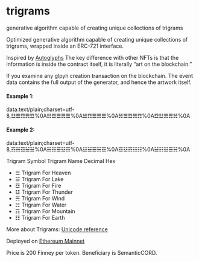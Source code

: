 # trigrams
generative algorithm capable of creating unique collections of trigrams

Optimized generative algorithm capable of creating unique collections of trigrams, wrapped inside an ERC-721 interface. 

Inspired by [Autoglyphs](https://www.larvalabs.com/autoglyphs) 
The key difference with other NFTs is that the information  is inside the contract itself, it is literally “art on the blockchain.”

If you examine any glpyh creation transaction on the blockchain. The event data contains the full output of the generator, and hence the artwork itself. 

#### Example 1: 
data:text/plain;charset=utf-8,☳☰☶☴☲%0A☷☲☰☴☰%0A☱☶☰☴☰%0A☵☰☲☴☶%0A☲☳☴☴☵%0A
#### Example 2: 
data:text/plain;charset=utf-8,☶☵☲☱☱%0A☵☷☰☳☶%0A☳☱☰☵☲%0A☲☳☶☷☷%0A☱☷☳☰☵%0A


Trigram Symbol	Trigram Name	Decimal	Hex
- ☰	Trigram For Heaven
- ☱	Trigram For Lake
- ☲	Trigram For Fire
- ☳	Trigram For Thunder
- ☴	Trigram For Wind
- ☵	Trigram For Water
- ☶	Trigram For Mountain
- ☷	Trigram For Earth

More about Trigrams: 
[Unicode reference](https://www.compart.com/en/unicode/U+2630) 

Deployed on [Ethereum Mainnet](https://etherscan.io/address/0x826b1b3a631ab948884255c547264956bd3839e5)

Price is 200 Finney per token. Beneficiary is SemanticCORD. 




